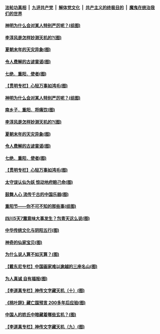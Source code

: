 

####  [法轮功真相](../../../../basic/blob/master/README.md?t=10272131) &nbsp;|&nbsp; [九评共产党](../../../../9ping.md/blob/master/README.md?t=10272131) &nbsp;|&nbsp; [解体党文化](../../../../jtdwh.md/blob/master/README.md?t=10272131)  &nbsp;|&nbsp; [共产主义的终极目的](../../../../gczydzjmd.md/blob/master/README.md?t=10272131) &nbsp;|&nbsp; [魔鬼在统治我们的世界](../../../../mgztzwmdsj.md/blob/master/README.md?t=10272131) 

#### [神明为什么会对某人特别严厉呢？(组图)](../pages/p7/911140.md?t=10272131) 

#### [李淳风是怎样妙测天机的?(图)](../pages/p7/950522.md?t=10272131) 

#### [夏朝末年的天灾异象(图)](../pages/p7/950476.md?t=10272131) 

#### [令人费解的古谚童谣(图)](../pages/p7/950264.md?t=10272131) 

#### [七绝．重阳．使者(图)](../pages/p7/950352.md?t=10272131) 

#### [【贯明专栏】心轻万事如鸿毛(图)](../pages/p7/950037.md?t=10272131) 

#### [神明为什么会对某人特别严厉呢？(组图)](../pages/p7/911140.md?t=10272131) 

#### [南乡子．重阳．将痛饮(图)](../pages/p7/950353.md?t=10272131) 

#### [李淳风是怎样妙测天机的?(图)](../pages/p7/950522.md?t=10272131) 

#### [夏朝末年的天灾异象(图)](../pages/p7/950476.md?t=10272131) 

#### [令人费解的古谚童谣(图)](../pages/p7/950264.md?t=10272131) 

#### [七绝．重阳．使者(图)](../pages/p7/950352.md?t=10272131) 

#### [【贯明专栏】心轻万事如鸿毛(图)](../pages/p7/950037.md?t=10272131) 

#### [太守误认仙为妖 惊动地府赔己命(图)](../pages/p7/950321.md?t=10272131) 

#### [鼓舞人心 流传千古的中国乐器(图)](../pages/p7/950246.md?t=10272131) 

#### [重阳节——你不可不知的那些事(组图)](../pages/p7/950231.md?t=10272131) 

#### [四川5天7震意味大事发生？包青天这么说(图)](../pages/p7/950102.md?t=10272131) 

#### [中华传统文化与阴阳五行(图)](../pages/p7/949705.md?t=10272131) 

#### [神奇的仙家宝贝(图)](../pages/p7/950256.md?t=10272131) 

#### [为什么说人算不如天算？(图)](../pages/p7/949922.md?t=10272131) 

#### [【戴东尼专栏】中国画家难以逾越的三座名山(图)](../pages/p7/942075.md?t=10272131) 

#### [为人真诚 自有福报(图)](../pages/p7/949530.md?t=10272131) 

#### [【李道真专栏】神传文字藏天机（十）(图)](../pages/p7/949641.md?t=10272131) 

#### [《桃叶辞》藏亡国预言 200多年后应验(图)](../pages/p7/950045.md?t=10272131) 

#### [中国人的姓氏中暗藏着哪些玄机？(图)](../pages/p7/950036.md?t=10272131) 

#### [【李道真专栏】神传文字藏天机（九）(图)](../pages/p7/949640.md?t=10272131) 

